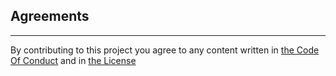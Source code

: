 ## Agreements

---

By contributing to this project you agree to any content written in [the Code Of Conduct](https://github.com/FireGamingYT/protogen/blob/master/CODE_OF_CONDUCT.md) and in [the License](https://github.com/FireGamingYT/protogen/blob/master/LICENSE)
